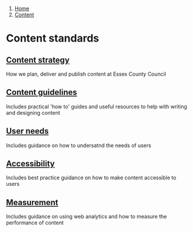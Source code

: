 1.  [Home](/docs/core/contents)
2.  [Content](#)

# Content standards

## [Content strategy](strategy/overview)
How we plan, deliver and publish content at Essex County Council

## [Content guidelines](guidelines/overview)
Includes practical 'how to' guides and useful resources to help with writing and designing content

## [User needs](users/user-need)
Includes guidance on how to undersatnd the needs of users

## [Accessibility](accessibility/overview)
Includes best practice guidance on how to make content accessible to users

## [Measurement](measurement/overview)
Includes guidance on using web analytics and how to measure the performance of content
